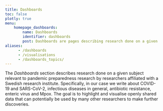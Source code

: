```yaml
---
title: Dashboards
toc: false
plotly: true
menu:
    homepage_dashboards:
        name: Dashboards
        identifier: dashboards
        post: Dashboards are pages describing research done on a given subject. They include visualisations of and links to data from the research groups(s) involved. <a href="/dashboards/">See all dashboards <i class="bi bi-arrow-right-circle-fill"></i></a>
aliases:
      - /dashboards
      - /visualisations
      - /dashboards_topics/
---
```


The *Dashboards* section describes research done on a given subject relevant to pandemic preparedness research by researchers affiliated with a Swedish research institute. Specifically, in our case we write about COVID-19 and SARS-CoV-2, infectious diseases in general, antibiotic resistance, enteric virus and Mpox. The goal is to highlight and visualise openly shared data that can potentially be used by many other researchers to make further discoveries.
